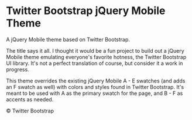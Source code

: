 # Twitter Bootstrap jQuery Mobile Theme

A jQuery Mobile theme based on Twitter Bootstrap.

The title says it all. I thought it would be a fun project to build out a jQuery Mobile theme emulating everyone's favorite hotness, the Twitter Bootstrap UI library. It's not a perfect translation of course, but consider it a work in progress.

This theme overrides the existing jQuery Mobile A - E swatches (and adds an F swatch as well) with colors and styles found in Twitter Bootstrap. It's meant to be used with A as the primary swatch for the page, and B - F as accents as needed.

&copy; Twitter Bootstrap